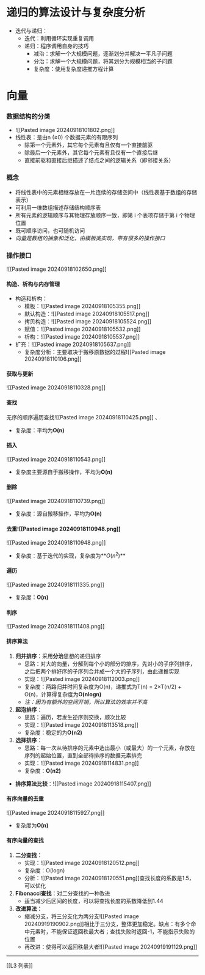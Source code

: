 # 递归的算法设计与复杂度分析

- 迭代与递归：
	- 迭代：利用循环实现重复调用
	- 递归：程序调用自身的技巧
		- 减治：求解一个大规模问题，逐渐划分并解决一平凡子问题
		- 分治：求解一个大规模问题，将其划分为规模相当的子问题
		- 复杂度：使用复杂度递推方程计算
# 向量
### 数据结构的分类
- ![[Pasted image 20240918101802.png]]
- 线性表：是由n (≥0) 个数据元素的有限序列
	- 除第一个元素外，其它每个元素有且仅有一个直接前驱
	- 除最后一个元素外，其它每个元素有且仅有一个直接后继
	- 直接前驱和直接后继描述了结点之间的逻辑关系（即邻接关系）
### 概念

- 将线性表中的元素相继存放在一片连续的存储空间中（线性表基于数组的存储表示）          
- 可利用一维数组描述存储结构顺序表
- 所有元素的逻辑顺序与其物理存放顺序一致，即第 i 个表项存储于第 i 个物理位置
- 既可顺序访问，也可随机访问
- *向量是数组的抽象和泛化，由模板类实现，带有很多的操作接口*
### 操作接口

![[Pasted image 20240918102650.png]]
#### 构造、析构与内存管理
- 构造和析构：
	- 模板：![[Pasted image 20240918105355.png]]
	- 默认构造：![[Pasted image 20240918105517.png]]
	- 拷贝构造：![[Pasted image 20240918105524.png]]
	- 赋值：![[Pasted image 20240918105532.png]]
	- 析构：![[Pasted image 20240918105537.png]]
- 扩充：![[Pasted image 20240918105637.png]]
	- 复杂度分析：主要取决于搬移原数据的过程![[Pasted image 20240918110106.png]]
#### 获取与更新
![[Pasted image 20240918110328.png]]
#### 查找
无序的顺序遍历查找![[Pasted image 20240918110425.png]]
、
- 复杂度：平均为**O(n)**
#### 插入
![[Pasted image 20240918110543.png]]
- 复杂度主要源自于搬移操作，平均为**O(n)**
#### 删除
![[Pasted image 20240918110739.png]]
- 复杂度：源自搬移操作，平均为**O(n)**
#### 去重![[Pasted image 20240918110948.png]]
![[Pasted image 20240918110948.png]]
- 复杂度：基于迭代的实现，复杂度为**$O(n^2)$**
#### 遍历
![[Pasted image 20240918111335.png]]
- 复杂度：**O(n)**
#### 判序
![[Pasted image 20240918111408.png]]
#### 排序算法
1. **归并排序**：采用**分治**思想的递归排序
	- 思路：对大的向量，分解到每个小的部分的排序，先对小的子序列排序，之后把两个排好序的子序列合并成一个大的子序列，由此递推实现
	- 实现：![[Pasted image 20240918112003.png]]
	- 复杂度：两路归并时间复杂度为O(n)，递推式为T(n) = 2×T(n/2) + O(n)，计算得复杂度为**O(nlogn)**
	- *注：因为有额外的空间开销，所以算法的效率并不高*
2. **起泡排序**：
	- 思路：遍历，若发生逆序则交换，顺次比较
	- 实现：![[Pasted image 20240918113518.png]]
	- 复杂度：稳定的为**O(n2)**
3. **选择排序**：
	- 思路：每一次从待排序的元素中选出最小（或最大）的一个元素，存放在序列的起始位置，直到全部待排序的数据元素排完
	- 实现：![[Pasted image 20240918114831.png]]
	- 复杂度：**O(n2)**
- **排序算法比较**：![[Pasted image 20240918115407.png]]
#### 有序向量的去重
![[Pasted image 20240918115927.png]]
- 复杂度为**O(n)**
#### 有序向量的查找
1. **二分查找**：
	- 实现：![[Pasted image 20240918120512.png]]
	- 复杂度：O(logn)
	- 分析：![[Pasted image 20240918120551.png]]查找长度的系数是1.5，可以优化
2. **Fibonacci查找**：对二分查找的一种改进 
	- 适当减少后区间的长度，可以将查找长度的系数降低到1.44
3. **改进算法**：
	- 缩减分支，将三分支化为两分支![[Pasted image 20240919190902.png]]相比于三分支，整体更加稳定。缺点：有多个命中元素时，不能保证返回秩最大者；查找失败时返回-1，不能指示失败的位置
	- 再改进：使得可以返回秩最大者![[Pasted image 20240919191129.png]]
---
[[L3 列表]]
